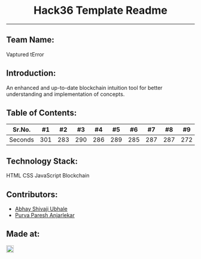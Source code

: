 <h1 align="center">Hack36 Template Readme</h1>
<p align="center">
</p>

---
## Team Name: 
Vaptured tError

## Introduction:
An enhanced and up-to-date blockchain intuition tool for better understanding and implementation of concepts. 

## Table of Contents:
Sr.No. | #1 | #2 | #3 | #4 | #5 | #6 | #7 | #8 | #9 | #10 | #11
--- | --- | --- | --- | --- | --- | --- | --- | --- | --- | --- | ---
Seconds | 301 | 283 | 290 | 286 | 289 | 285 | 287 | 287 | 272 | 276 | 269

## Technology Stack:
HTML 
CSS 
JavaScript 
Blockchain

## Contributors:
* [Abhay Shivaji Ubhale](https://github.com/abby3010)
* [Purva Paresh Anjarlekar](https://github.com/Caddonix)


## Made at:
<a href="https://hack36.com"> <img src="http://bit.ly/BuiltAtHack36" height=20px> </a>
